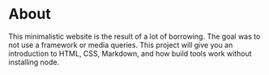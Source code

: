 # About

This minimalistic website is the result of a lot of borrowing. The goal was to not use a framework or media queries. This project will give you an introduction to  HTML, CSS, Markdown, and how build tools work without installing node.
